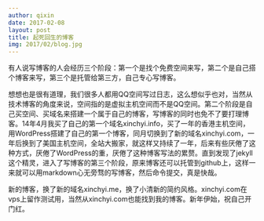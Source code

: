 ```yaml
---
author: qixin
date: 2017-02-08
layout: post
title: 起死回生的博客
img: 2017/02/blog.jpg
---
```


有人说写博客的人会经历三个阶段：第一个是找个免费空间来写，第二个是自己搭个博客来写，第三个是托管给第三方，自己专心写博客。  

想想也是很有道理，我们很多人都用QQ空间写过日志，这么想似乎也对，当然从技术博客的角度来说，空间指的是虚拟主机空间而不是QQ空间。第二个阶段是自己买空间、买域名来搭建一个属于自己的博客，写博客的同时也免不了要打理博客。14年4月我买了自己的第一个域名xinchyi.info，买了一年的香港主机空间，用WordPress搭建了自己的第一个博客，同月切换到了新的域名xinchyi.com，一年后换到了美国主机空间，全站大搬家，就这样又持续了一年，后来有些厌倦了这种方式，厌倦了WordPress的重，厌倦了这种博客写法的累赘。直到发现了jekyll这个精灵，进入了写博客的第三个阶段，原来博客还可以托管到github上，这样一来就可以用markdown心无旁骛的写博客，然后命令提交，真是快哉。  

新的博客，换了新的域名xinchyi.me，换了小清新的简约风格。xinchyi.com在vps上留作测试用，当然从xinchyi.com也能找到我的博客。新年伊始，祝自己开门红。
